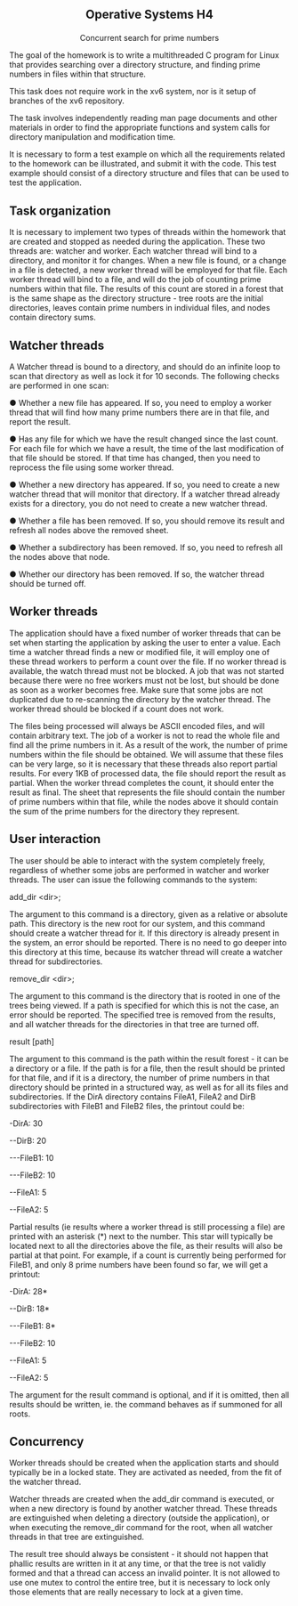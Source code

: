 ## <p align="center"> Operative Systems H4</p>

<p align="center"> Concurrent search for prime numbers</p>

The goal of the homework is to write a multithreaded C program for Linux that provides searching over a directory structure, and finding prime numbers in files within that structure.

This task does not require work in the xv6 system, nor is it setup of branches of the xv6 repository.

The task involves independently reading man page documents and other materials in order to find the appropriate functions and system calls for directory manipulation and modification time.

It is necessary to form a test example on which all the requirements related to the homework can be illustrated, and submit it with the code. This test example should consist of a directory structure and files that can be used to test the application.

## Task organization

It is necessary to implement two types of threads within the homework that are created and stopped as needed during the application. These two threads are: watcher and worker. Each watcher thread will bind to a directory, and monitor it for changes. When a new file is found, or a change in a file is detected, a new worker thread will be employed for that file. Each worker thread will bind to a file, and will do the job of counting prime numbers within that file. The results of this count are stored in a forest that is the same shape as the directory structure - tree roots are the initial directories, leaves contain prime numbers in individual files, and nodes contain directory sums.

## Watcher threads

A Watcher thread is bound to a directory, and should do an infinite loop to scan that directory as well as lock it for 10 seconds. The following checks are performed in one scan:

● Whether a new file has appeared. If so, you need to employ a worker thread that will find how many prime numbers there are in that file, and report the result.

● Has any file for which we have the result changed since the last count. For each file for which we have a result, the time of the last modification of that file should be   stored. If that time has changed, then you need to reprocess the file using some worker thread.

● Whether a new directory has appeared. If so, you need to create a new watcher thread that will monitor that directory. If a watcher thread already exists for a directory, you do not need to create a new watcher thread.

● Whether a file has been removed. If so, you should remove its result and refresh all nodes above the removed sheet.

● Whether a subdirectory has been removed. If so, you need to refresh all the nodes above that node.

● Whether our directory has been removed. If so, the watcher thread should be turned off.

## Worker threads

The application should have a fixed number of worker threads that can be set when starting the application by asking the user to enter a value. Each time a watcher thread finds a new or modified file, it will employ one of these thread workers to perform a count over the file. If no worker thread is available, the watch thread must not be blocked. A job that was not started because there were no free workers must not be lost, but should be done as soon as a worker becomes free. Make sure that some jobs are not duplicated due to re-scanning the directory by the watcher thread. The worker thread should be blocked if a count does not work.

The files being processed will always be ASCII encoded files, and will contain arbitrary text. The job of a worker is not to read the whole file and find all the prime numbers in it. As a result of the work, the number of prime numbers within the file should be obtained. We will assume that these files can be very large, so it is necessary that these threads also report partial results. For every 1KB of processed data, the file should report the result as partial. When the worker thread completes the count, it should enter the result as final. The sheet that represents the file should contain the number of prime numbers within that file, while the nodes above it should contain the sum of the prime numbers for the directory they represent.

## User interaction

The user should be able to interact with the system completely freely, regardless of whether some jobs are performed in watcher and worker threads. The user can issue the following commands to the system:

add\_dir \<dir\>;

The argument to this command is a directory, given as a relative or absolute path. This directory is the new root for our system, and this command should create a watcher thread for it. If this directory is already present in the system, an error should be reported. There is no need to go deeper into this directory at this time, because its watcher thread will create a watcher thread for subdirectories.

remove\_dir \<dir\>;

The argument to this command is the directory that is rooted in one of the trees being viewed. If a path is specified for which this is not the case, an error should be reported. The specified tree is removed from the results, and all watcher threads for the directories in that tree are turned off.

result [path]

The argument to this command is the path within the result forest - it can be a directory or a file. If the path is for a file, then the result should be printed for that file, and if it is a directory, the number of prime numbers in that directory should be printed in a structured way, as well as for all its files and subdirectories. If the DirA directory contains FileA1, FileA2 and DirB subdirectories with FileB1 and FileB2 files, the printout could be:

-DirA: 30

--DirB: 20

---FileB1: 10

---FileB2: 10

--FileA1: 5

--FileA2: 5

 Partial results (ie results where a worker thread is still processing a file) are printed with an asterisk (\*) next to the number. This star will typically be located next to all the directories above the file, as their results will also be partial at that point. For example, if a count is currently being performed for FileB1, and only 8 prime numbers have been found so far, we will get a printout:

-DirA: 28\*

--DirB: 18\*

---FileB1: 8\*

---FileB2: 10

--FileA1: 5

--FileA2: 5

The argument for the result command is optional, and if it is omitted, then all results should be written, ie. the command behaves as if summoned for all roots.

## Concurrency

Worker threads should be created when the application starts and should typically be in a locked state. They are activated as needed, from the fit of the watcher thread.

Watcher threads are created when the add\_dir command is executed, or when a new directory is found by another watcher thread. These threads are extinguished when deleting a directory (outside the application), or when executing the remove\_dir command for the root, when all watcher threads in that tree are extinguished.

The result tree should always be consistent - it should not happen that phallic results are written in it at any time, or that the tree is not validly formed and that a thread can access an invalid pointer. It is not allowed to use one mutex to control the entire tree, but it is necessary to lock only those elements that are really necessary to lock at a given time.
